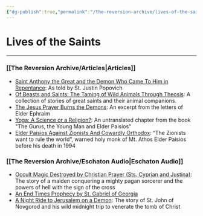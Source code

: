 ```yaml
---
{"dg-publish":true,"permalink":"/the-reversion-archive/lives-of-the-saints/","hide":true}
---
```



# Lives of the Saints
---
### [[The Reversion Archive/Articles\|Articles]]
- [Saint Anthony the Great and the Demon Who Came To Him in Repentance](https://thereversion.co/p/saint-anthony-the-great-and-the-demon): As told by St. Justin Popovich
- [Of Beasts and Saints: The Taming of Wild Animals Through Theosis](https://thereversion.co/p/of-beasts-and-saints): A collection of stories of great saints and their animal companions.
- [The Jesus Prayer Burns the Demons](https://thereversion.co/p/the-jesus-prayer-burns-the-demons): An excerpt from the letters of Elder Ephraim
- [Yoga: A Science or a Religion?](https://thereversion.co/p/yoga-a-science-or-a-religion): An untranslated chapter from the book "The Gurus, the Young Man and Elder Paisios"
- [Elder Paisios Against Zionists And Cowardly Orthodox](https://thereversion.co/p/elder-paisios-against-zionists-and): “The Zionists want to rule the world”, warned holy monk of Mt. Athos Elder Paisios before his death in 1994

### [[The Reversion Archive/Eschaton Audio\|Eschaton Audio]]
- [Occult Magic Destroyed by Christian Prayer (Sts. Cyprian and Justina)](https://thereversion.co/p/occult-magic-destroyed-by-christian): The story of a maiden conquering a mighty pagan sorcerer and the powers of hell with the sign of the cross
- [An End Times Prophecy by St. Gabriel of Georgia](https://thereversion.co/p/an-end-times-prophecy-by-st-gabriel)
- [A Night Ride to Jerusalem on a Demon](https://thereversion.co/p/a-night-ride-to-jerusalem-on-a-demon): The story of St. John of Novgorod and his wild midnight trip to venerate the tomb of Christ
